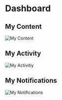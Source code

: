 # Dashboard

## My Content
![My Content][1]

## My Activity
![My Activitiy][2]

## My Notifications
![My Notifications][3]

[1]: https://raw.github.com/ndlib/planning/master/Curate/Wireframes/Sharpie-Dashboard-1-My-Content.jpg
[2]: https://raw.github.com/ndlib/planning/master/Curate/Wireframes/Sharpie-Dashboard-2-My-Activity.jpg
[3]: https://raw.github.com/ndlib/planning/master/Curate/Wireframes/Sharpie-Dashboard-3-My-Notifications.jpg

